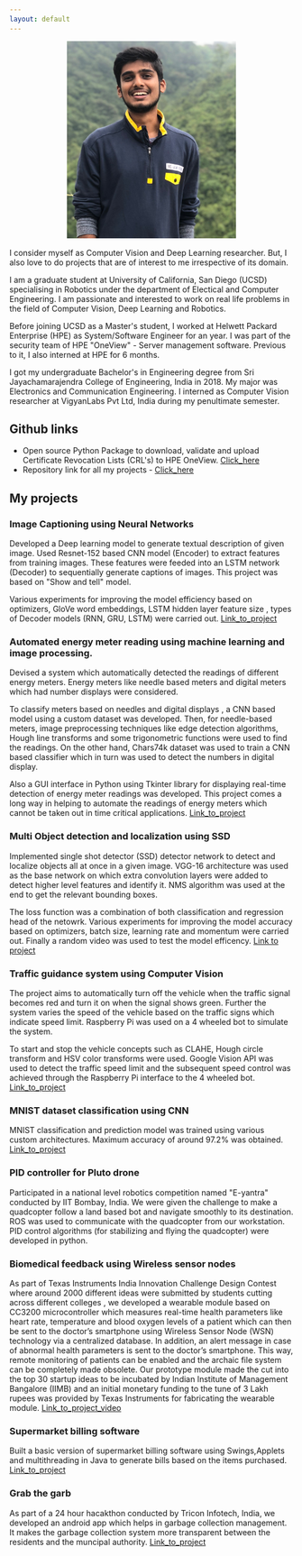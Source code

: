 ```yaml
---
layout: default
---
```


<p align="center">
<img src="profile_pic.png" title="profile_pic" width="300" height="350"/>
</p>

I consider myself as Computer Vision and Deep Learning researcher. But, I also love to do projects that are of interest to me irrespective of its domain.  

I am a graduate student at University of California, San Diego (UCSD) specialising in Robotics under the department of Electical and Computer Engineering. I am passionate and interested to work on real life problems in the field of Computer Vision, Deep Learning and Robotics.

Before joining UCSD as a Master's student, I worked at Helwett Packard Enterprise (HPE) as System/Software Engineer for an year. I was part of the security team of HPE "OneView" - Server management software. Previous to it, I also interned at HPE for 6 months. 

I got my undergraduate Bachelor's in Engineering degree from Sri Jayachamarajendra College of Engineering, India in 2018. My major was Electronics and Communication Engineering. I interned as Computer Vision researcher at VigyanLabs Pvt Ltd, India during my penultimate semester.

## Github links
* Open source Python Package to download, validate and upload Certificate Revocation Lists (CRL's) to HPE OneView. [Click_here](https://github.com/HewlettPackard/oneview-python-samples/tree/master/crl_helper)
* Repository link for all my projects - [Click_here](https://github.com/sushruthn96)

## My projects
### Image Captioning using Neural Networks
Developed a Deep learning model to generate textual description of given image. Used Resnet-152 based CNN model (Encoder) to extract features from training images. These features were feeded into an LSTM network (Decoder) to sequentially generate captions of images. This project was based on "Show and tell" model.

Various experiments for improving the model efficiency based on optimizers, GloVe word embeddings, LSTM hidden layer feature size , types of Decoder models (RNN, GRU, LSTM) were carried out. [Link_to_project](https://github.com/sushruthn96/Image_Captioning_ML_IP)

### Automated energy meter reading using machine learning and image processing.
Devised a system which automatically detected the readings of different energy meters. Energy meters like needle based meters and digital meters which had number displays were considered.

To classify meters based on needles and digital displays , a CNN based model  using a custom dataset was developed. Then, for needle-based meters, image preprocessing techniques like edge detection algorithms, Hough line transforms and some trigonometric functions were used to find the readings. On the other hand, Chars74k dataset was used to train a CNN based classifier which in turn was used to detect the numbers in digital display.

Also a GUI interface in Python using Tkinter library for displaying real-time detection of energy meter readings was developed. This project comes a long way in helping to automate the readings of energy meters which cannot be taken out in time critical applications. [Link_to_project](https://github.com/sushruthn96/AMR-with-CV)

### Multi Object detection and localization using SSD
Implemented single shot detector (SSD) detector network to detect and localize objects all at once in a given image. VGG-16 architecture was used as the base network on which extra convolution layers were added to detect higher level features and identify it. NMS algorithm was used at the end to get the relevant bounding boxes.

The loss function was a combination of both classification and regression head of the netowrk. Various experiments for improving the model accuracy based on optimizers, batch size, learning rate and momentum were carried out. Finally a random video was used to test the model efficency. 
[Link to project](https://github.com/sushruthn96/multi_obj_detection_ssd) 

### Traffic guidance system using Computer Vision
The project aims to automatically turn off the vehicle when the traffic signal becomes red and turn it on when the signal shows green. Further the system varies the speed of the vehicle based on the traffic signs which indicate speed limit. Raspberry Pi was used on a 4 wheeled bot to simulate the system.

To start and stop the vehicle concepts such as CLAHE, Hough circle transform and HSV color transforms were used. Google Vision API was used to detect the traffic speed limit and the subsequent speed control was achieved through the Raspberry Pi interface to the 4 wheeled bot. [Link_to_project](https://github.com/sushruthn96/Automated_Traffic_Guidance_System)

### MNIST dataset classification using CNN
MNIST classification and prediction model was trained using various custom architectures. Maximum accuracy of around 97.2% was obtained. [Link_to_project](https://github.com/sushruthn96/Digit_classification_using_CNN)

###  PID controller for Pluto drone
Participated in a national level robotics competition named "E-yantra" conducted by IIT Bombay, India. We were given the challenge to make a quadcopter follow a land based bot and navigate smoothly to its destination. ROS was used to communicate with the quadcopter from our workstation. PID control algorithms (for stabilizing and flying the quadcopter) were developed in python.

### Biomedical feedback using Wireless sensor nodes
As part of Texas Instruments India Innovation Challenge Design Contest where around 2000 different ideas were submitted by students cutting across different colleges , we developed a wearable module based on CC3200 microcontroller which measures real-time health parameters like heart rate, temperature and blood oxygen levels of a patient which can then be sent to the doctor’s smartphone using Wireless Sensor Node (WSN) technology via a centralized database. In addition, an alert message in case of abnormal health parameters is sent to the doctor’s smartphone. This way, remote monitoring of patients can be enabled and the archaic file system can be completely made obsolete. Our prototype module made the cut into the top 30 startup ideas to be incubated by Indian Institute of Management Bangalore (IIMB) and an initial monetary funding to the tune of 3 Lakh rupees was provided by Texas Instruments for fabricating the wearable module. [Link_to_project_video](https://youtu.be/V2Wcln0M9FM)

### Supermarket billing software
Built a basic version of supermarket billing software using Swings,Applets and multithreading in Java to generate bills based on the items purchased. [Link_to_project]()

### Grab the garb
As part of a 24 hour hacakthon conducted by Tricon Infotech, India, we developed an android app which helps in garbage collection management. It makes the garbage collection system more transparent between the residents and the muncipal authority. [Link_to_project](https://github.com/sushruthn96/grab_the-garb)

